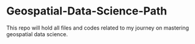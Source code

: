 # Geospatial-Data-Science-Path
This repo will hold all files and codes related to my journey on mastering geospatial data science.
